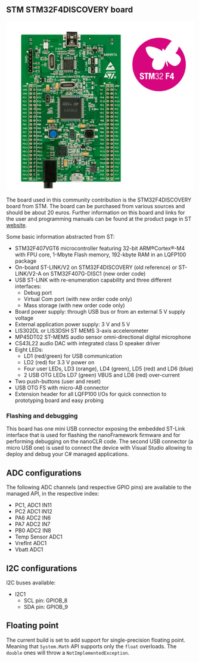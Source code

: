 ## STM STM32F4DISCOVERY board

![STM STM32F4DISCOVERY board](stm32f4_discovery.jpg)

The board used in this community contribution is the STM32F4DISCOVERY board from STM. The board can be purchased from various sources and should be about 20 euros. Further information on this board and links for the user and programming manuals can be found at the product page in ST [website](https://www.st.com/en/evaluation-tools/stm32f4discovery.html).

Some basic information abstracted from ST:

- STM32F407VGT6 microcontroller featuring 32-bit ARM®Cortex®-M4 with FPU core, 1-Mbyte Flash memory, 192-kbyte RAM in an LQFP100 package
- On-board ST-LINK/V2 on STM32F4DISCOVERY (old reference) or ST-LINK/V2-A on STM32F407G-DISC1 (new order code)
- USB ST-LINK with re-enumeration capability and three different interfaces:
  - Debug port
  - Virtual Com port (with new order code only)
  - Mass storage (with new order code only)
- Board power supply: through USB bus or from an external 5 V supply voltage
- External application power supply: 3 V and 5 V
- LIS302DL or LIS3DSH ST MEMS 3-axis accelerometer
- MP45DT02 ST-MEMS audio sensor omni-directional digital microphone
- CS43L22 audio DAC with integrated class D speaker driver
- Eight LEDs:
  - LD1 (red/green) for USB communication
  - LD2 (red) for 3.3 V power on
  - Four user LEDs, LD3 (orange), LD4 (green), LD5 (red) and LD6 (blue)
  - 2 USB OTG LEDs LD7 (green) VBUS and LD8 (red) over-current
- Two push-buttons (user and reset)
- USB OTG FS with micro-AB connector
- Extension header for all LQFP100 I/Os for quick connection to prototyping board and easy probing

### Flashing and debugging

This board has one mini USB connector exposing the embedded ST-Link interface that is used for flashing the nanoFramework firmware and for performing debugging on the nanoCLR code.
The second USB connector (a micro USB one) is used to connect the device with Visual Studio allowing to deploy and debug your C# managed applications.

## ADC configurations

The following ADC channels (and respective GPIO pins) are available to the managed API, in the respective index:

- PC1, ADC1 IN11
- PC2  ADC1 IN12
- PA6  ADC2 IN6
- PA7  ADC2 IN7
- PB0  ADC2 IN8
- Temp Sensor ADC1
- VrefInt ADC1
- Vbatt ADC1

## I2C configurations

I2C buses available:
- I2C1
  - SCL pin: GPIOB_8
  - SDA pin: GPIOB_9

## Floating point

The current build is set to add support for single-precision floating point.
Meaning that `System.Math` API supports only the `float` overloads. The `double` ones will throw a `NotImplementedException`.
